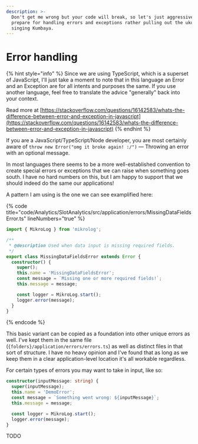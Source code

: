 ```yaml
---
description: >-
  Don't get me wrong but your code will break, so let's just aggressively
  prepare for handling errors and exceptions rather pulling out the ukulele and
  singing Kumbaya.
---
```


# Error handling

{% hint style="info" %}
Since we are using TypeScript, which is a superset of JavaScript, I'll just take a moment to note that in this language an Error and an Exception are for all intents and purposes the same. If you use another language, feel free to translate the advice "generally" back into your context.

Read more at [https://stackoverflow.com/questions/16142583/whats-the-difference-between-error-and-exception-in-javascript](https://stackoverflow.com/questions/16142583/whats-the-difference-between-error-and-exception-in-javascript)
{% endhint %}

If you are a JavaScript/TypeScript/Node developer, you are most certainly aware of `throw new Error("omg it broke again! :/")` — Throwing an error with an optional message.

In most languages there seems to be a more well-established convention to create special errors or exceptions that we can raise when something goes south. I have no hard numbers on this, but I am happy to support that we should indeed do the same our applications!

A pattern I am using is the one we can see examplified here:

{% code title="code/Analytics/SlotAnalytics/src/application/errors/MissingDataFieldsError.ts" lineNumbers="true" %}
```typescript
import { MikroLog } from 'mikrolog';

/**
 * @description Used when data input is missing required fields.
 */
export class MissingDataFieldsError extends Error {
  constructor() {
    super();
    this.name = 'MissingDataFieldsError';
    const message = `Missing one or more required fields!`;
    this.message = message;

    const logger = MikroLog.start();
    logger.error(message);
  }
}
```
{% endcode %}

This basic variant can be copied as a foundation into other unique errors as well. I've kept them in the same file (`{folders}/application/errors/errors.ts`) as well as distinct files in that sort of structure. I have no heavy opinion and I've found that as long as we keep them in a clear application-level location it's all workable regardless.

For certain types of errors you may want to take in input, like so:

```typescript
constructor(inputMessage: string) {
  super(inputMessage);
  this.name = 'DemoError';
  const message = `Something went wrong: ${inputMessage}`;
  this.message = message;

  const logger = MikroLog.start();
  logger.error(message);
}
```

TODO
